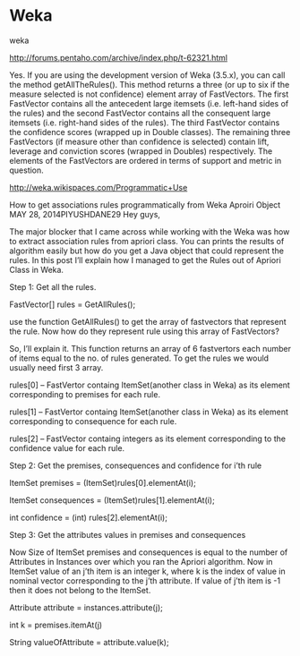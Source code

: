 # Weka
weka 


http://forums.pentaho.com/archive/index.php/t-62321.html        

Yes. If you are using the development version of Weka (3.5.x), you can call the method getAllTheRules(). This method returns a three (or up to six if the measure selected is not confidence) element array of FastVectors. The first FastVector contains all the antecedent large itemsets (i.e. left-hand sides of the rules) and the second FastVector contains all the consequent large itemsets (i.e. right-hand sides of the rules). The third FastVector contains the confidence scores (wrapped up in Double classes). The remaining three FastVectors (if measure other than confidence is selected) contain lift, leverage and conviction scores (wrapped in Doubles) respectively. The elements of the FastVectors are ordered in terms of support and metric in question.



http://weka.wikispaces.com/Programmatic+Use


How to get associations rules programmatically from Weka Aproiri Object
MAY 28, 2014PIYUSHDANE29
Hey guys,

The major  blocker  that I came across while working with the Weka was how to extract association rules from apriori class. You can prints the results of algorithm easily but how do you get a Java object that could represent the rules. In this post I’ll explain how I managed to get the Rules out of Apriori Class in Weka.

Step 1: Get all the rules.

FastVector[] rules =  GetAllRules();

use the function GetAllRules() to get the array of fastvectors that represent the rule. Now how do they represent rule using this array of FastVectors?

So, I’ll explain it. This function returns an array of 6 fastvertors each number of items equal to the no. of rules generated. To get the rules we would usually need first 3 array.

rules[0] –  FastVertor containg ItemSet(another class in Weka) as its element corresponding to premises for each rule.

rules[1] – FastVertor containg ItemSet(another class in Weka) as its element corresponding to consequence for each rule.

rules[2] – FastVector containg integers as its element corresponding to the confidence value for each rule.

Step 2: Get the premises, consequences and confidence for i’th rule

ItemSet premises = (ItemSet)rules[0].elementAt(i);

ItemSet consequences = (ItemSet)rules[1].elementAt(i);

int confidence = (int) rules[2].elementAt(i);

Step 3: Get the attributes values in premises and consequences

Now Size of ItemSet premises and consequences is equal to the number of Attributes in Instances over which you ran the Apriori algorithm. Now in ItemSet value of an j’th item is an integer k, where k is the index of value in nominal vector corresponding to the j’th attribute. If value of j’th item is -1 then it does not belong to the ItemSet.

Attribute attribute = instances.attribute(j);

int k = premises.itemAt(j)

String valueOfAttribute = attribute.value(k);
